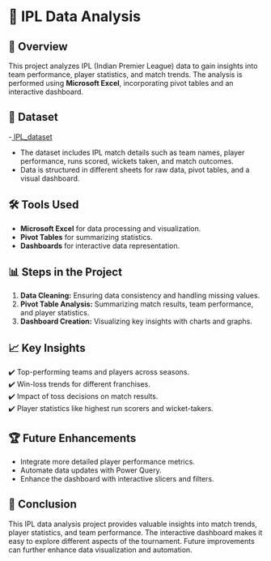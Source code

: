 # 🏏 IPL Data Analysis   

## 📌 Overview  
This project analyzes IPL (Indian Premier League) data to gain insights into team performance, player statistics, and match trends. The analysis is performed using **Microsoft Excel**, incorporating pivot tables and an interactive dashboard.  

## 📁 Dataset 
-<a href = "https://drive.google.com/file/d/17vztkJWCR6wcHSbbw2bnS-KPh31YDtNZ/view?usp=sharing" > IPL_dataset  </a>
- The dataset includes IPL match details such as team names, player performance, runs scored, wickets taken, and match outcomes.  
- Data is structured in different sheets for raw data, pivot tables, and a visual dashboard.  

## 🛠️ Tools Used  
- **Microsoft Excel** for data processing and visualization.  
- **Pivot Tables** for summarizing statistics.  
- **Dashboards** for interactive data representation.  

## 📊 Steps in the Project  
1. **Data Cleaning:** Ensuring data consistency and handling missing values.  
2. **Pivot Table Analysis:** Summarizing match results, team performance, and player statistics.  
3. **Dashboard Creation:** Visualizing key insights with charts and graphs.  

## 📈 Key Insights  
✔️ Top-performing teams and players across seasons.  
✔️ Win-loss trends for different franchises.  
✔️ Impact of toss decisions on match results.  
✔️ Player statistics like highest run scorers and wicket-takers.  

## 🏆 Future Enhancements  
- Integrate more detailed player performance metrics.  
- Automate data updates with Power Query.  
- Enhance the dashboard with interactive slicers and filters.  

## 📝 Conclusion  
This IPL data analysis project provides valuable insights into match trends, player statistics, and team performance. The interactive dashboard makes it easy to explore different aspects of the tournament. Future improvements can further enhance data visualization and automation.  

